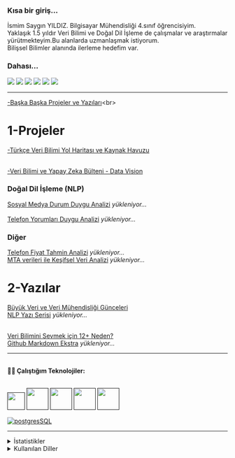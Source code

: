 ### Kısa bir giriş...

İsmim Saygın YILDIZ. Bilgisayar Mühendisliği 4.sınıf öğrencisiyim. <br>
Yaklaşık 1.5 yıldır Veri Bilimi ve Doğal Dil İşleme de çalışmalar ve araştırmalar yürütmekteyim.Bu alanlarda uzmanlaşmak istiyorum.<br>
Bilişsel Bilimler alanında ilerleme hedefim var.


### Dahası...


[![](https://img.shields.io/badge/linkedin-%230077B5.svg?&style=flat&logo=linkedin&logoColor=white)](https://www.linkedin.com/in/sayginyildiz/)
[![](https://img.shields.io/badge/Medium-%2312100E.svg?&style=flat&logo=medium&logoColor=white)](https://sayginyildiz.medium.com/)
[![](https://img.shields.io/badge/Data%20Science%20Earth-%2312100E.svg?&style=flat)](https://www.datasciencearth.com/author/saygin/)
[![](https://img.shields.io/badge/-Hackerrank-2EC866?style=flat&logo=HackerRank&logoColor=white)](https://www.hackerrank.com/sayginyil)
[![](https://img.shields.io/badge/Email-sayginyil%40gmail.com-blue)](mailto:sayginyil@gmail.com)
[![](https://img.shields.io/badge/Kaggle-%2312100E.svg?&style=flat)](https://www.kaggle.com/rowers7)

<hr>

[-Başka Başka Projeler ve Yazıları](https://github.com/rowers7/Project_and_Projects_Articles___)<br>


# 1-Projeler

[-Türkçe Veri Bilimi Yol Haritası ve Kaynak Havuzu](https://github.com/rowers7/Veri-Bilimi_Yol-Haritasi__ve__Kaynak-Havuzu) <br><br>

[-Veri Bilimi ve Yapay Zeka Bülteni - Data Vision](https://www.datasciencearth.com/datavisionbeginning/)

### Doğal Dil İşleme (NLP)
[Sosyal Medya Durum Duygu Analizi](https://github.com/rowers7/Project_Wp_Durum-Duygu_Analizi) *yükleniyor...*<br>    
[Telefon Yorumları Duygu Analizi](https://github.com/rowers7/Project_Telefon-Yorum-Duygu-Analizi)  *yükleniyor...*<br>
### Diğer
[Telefon Fiyat Tahmin Analizi](https://github.com/rowers7/Project_Telefon-Fiyat-Analizi)  *yükleniyor...*<br>
[MTA verileri ile Keşifsel Veri Analizi]()  *yükleniyor...*


# 2-Yazılar

[Büyük Veri ve Veri Mühendisliği Günceleri](https://sayginyildiz.medium.com/b%C3%BCy%C3%BCk-veri-ve-veri-m%C3%BChendisli%C4%9Fi-g%C3%BCnceleri-0-3aae5004ec27)<br>
[NLP Yazı Serisi]()  *yükleniyor...*<br><br>

[Veri Bilimini Sevmek için 12+ Neden?](https://sayginyildiz.medium.com/veri-bilimini-sevmek-i%C3%A7in-12-neden-85448bed3f1c)<br>
[Github Markdown Ekstra]()  *yükleniyor...*


<hr color="yellow" />

<br/>  **👩‍💻 Çalıştığım Teknolojiler:**

<br>
<code><a href="" target="_blank"><img height="40" src="https://www.vectorlogo.zone/logos/python/python-official.svg"></a></code>
<code><a href="" target="_blank"><img height="50" src="https://www.vectorlogo.zone/logos/numpy/numpy-ar21.svg"></a></code>
<code><a href="" target="_blank"><img height="50" src="https://www.vectorlogo.zone/logos/amazon_aws/amazon_aws-ar21.svg"></a></code>
<code><a href="" target="_blank"><img height="50" src="https://www.vectorlogo.zone/logos/pocoo_flask/pocoo_flask-ar21.svg"></a></code>
<code><a href="" target="_blank"><img height="50" src="https://www.vectorlogo.zone/logos/mongodb/mongodb-ar21.svg"></a></code>



</br>

[![postgresSQL](https://github.com/jalbertsr/logo-badge-images/blob/master/img/rsz_postgresql.png?raw=true)](https://www.postgresql.org/)
<hr color="yellow" />



<details><summary>İstatistikler</summary>
 
 ![Saygın YILDIZ istatistikler](https://github-readme-stats.vercel.app/api?username=rowers7&show_icons=true&theme=radical)
 
</details>
<details><summary>Kullanılan Diller</summary>
 
  ![Top Langs](https://github-readme-stats.vercel.app/api/top-langs/?username=rowers7&theme=tokyonight)
</details>

